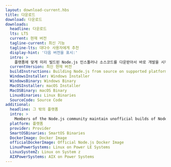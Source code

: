 ```yaml
---
layout: download-current.hbs
title: 다운로드
download: 다운로드
downloads:
  headline: 다운로드
  lts: LTS
  current: 현재 버전
  tagline-current: 최신 기능
  tagline-lts: 대다수 사용자에게 추천
  display-hint: '다음 버전을 표시:'
  intro: >
    플랫폼에 맞게 미리 빌드된 Node.js 인스톨러나 소스코드를 다운받아서 바로 개발을 시작하세요.
  currentVersion: 최신 현재 버전
  buildInstructions: Building Node.js from source on supported platforms
  WindowsInstaller: Windows Installer
  WindowsBinary: Windows Binary
  MacOSInstaller: macOS Installer
  MacOSBinary: macOS Binary
  LinuxBinaries: Linux Binaries
  SourceCode: Source Code
additional:
  headline: 그 밖의 플랫폼
  intro: >
    Members of the Node.js community maintain unofficial builds of Node.js for additional platforms. Note that such builds are not supported by the Node.js core team and may not yet be at the same build level as current Node.js release.
  platform: 플랫폼
  provider: Provider
  SmartOSBinaries: SmartOS Binaries
  DockerImage: Docker Image
  officialDockerImage: Official Node.js Docker Image
  LinuxPowerSystems: Linux on Power LE Systems
  LinuxSystemZ: Linux on System z
  AIXPowerSystems: AIX on Power Systems
---
```


